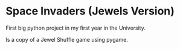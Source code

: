 # Space Invaders (Jewels Version)

First big python project in my first year in the University.

Is a copy of a Jewel Shuffle game using pygame.
